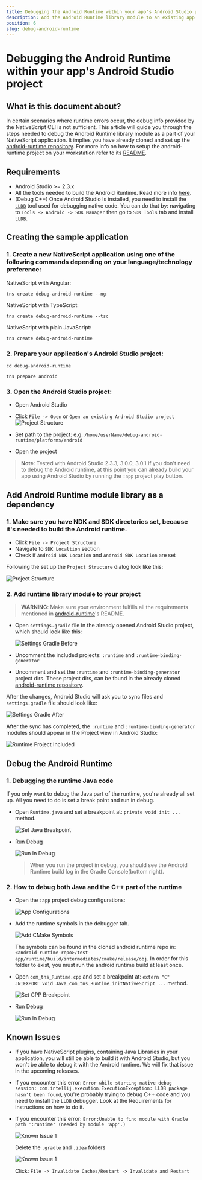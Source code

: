 ```yaml
---
title: Debugging the Android Runtime within your app's Android Studio project
description: Add the Android Runtime library module to an existing app
position: 6
slug: debug-android-runtime
---
```


# Debugging the Android Runtime within your app's Android Studio project

## What is this document about?

In certain scenarios where runtime errors occur, the debug info provided by the NativeScript CLI is not sufficient. This article will guide you through the steps needed to debug the Android Runtime library module as a part of your NativeScript application. It implies you have already cloned and set up the [android-runtime repository](https://github.com/NativeScript/android-runtime). For more info on how to setup the android-runtime project on your workstation refer to its [README](https://github.com/NativeScript/android-runtime/blob/master/README.md).

## Requirements

* Android Studio >= 2.3.x
* All the tools needed to build the Android Runtime. Read more info [here](https://github.com/NativeScript/android-runtime#build-prerequisites).
* (Debug C++) Once Android Studio Is installed, you need to install the [`LLDB`](https://lldb.llvm.org/) tool used for debugging native code. You can do that by: navigating to `Tools -> Android -> SDK Manager` then go to `SDK Tools` tab and install `LLDB`.

## Creating the sample application

### 1. Create a new NativeScript application using one of the following commands depending on your language/technology preference:

NativeScript with Angular:

`tns create debug-android-runtime --ng`

NativeScript with TypeScript:

`tns create debug-android-runtime --tsc`

NativeScript with plain JavaScript:

`tns create debug-android-runtime`

### 2. Prepare your application's Android Studio project:

`cd debug-android-runtime`

`tns prepare android`

### 3. Open the Android Studio project:

* Open Android Studio
* Click `File -> Open` or `Open an existing Android Studio project`
![Project Structure](open-as-project.png)

* Set path to the project: e.g. `/home/userName/debug-android-runtime/platforms/android`
* Open the project

> **Note**: Tested with Android Studio 2.3.3, 3.0.0, 3.0.1
> If you don't need to debug the Android runtime, at this point you can already build your app using Android Studio by running the `:app` project play button.

## Add Android Runtime module library as a dependency

### 1. Make sure you have NDK and SDK directories set, because it's needed to build the Android runtime.

* Click `File -> Project Structure`
* Navigate to `SDK Localtion` section
* Check if `Android NDK Location` and `Android SDK Location` are set

Following the set up the `Project Structure` dialog look like this:

![Project Structure](project-structure-window.png)

### 2. Add runtime library module to your project

> **WARNING**: Make sure your environment fulfills all the requirements mentioned in [android-runtime](https://github.com/NativeScript/android-runtime)'s README.

* Open `settings.gradle` file in the already opened Android Studio project, which should look like this:

  ![Settings Gradle Before](settings-gradle-before.png)

* Uncomment the included projects: `:runtime` and `:runtime-binding-generator`
* Uncomment and set the `:runtime` and `:runtime-binding-generator` project dirs. These project dirs, can be found in the already cloned [android-runtime repository](https://github.com/NativeScript/android-runtime).

After the changes, Android Studio will ask you to sync files and `settings.gradle` file should look like:

![Settings Gradle After](settings-gradle-after.png)

After the sync has completed, the `:runtime` and `:runtime-binding-generator` modules should appear in the Project view in Android Studio:

![Runtime Project Included](runtime-project-shown.png)

## Debug the Android Runtime

### 1. Debugging the runtime Java code

If you only want to debug the Java part of the runtime, you're already all set up. All you need to do is set a break point and run in debug.

* Open `Runtime.java` and set a breakpoint at: `private void init ...` method.

  ![Set Java Breakpoint](set-java-runtime-breakpoint.png)

* Run Debug

  ![Run In Debug](hit-debug.png)

  > When you run the project in debug, you should see the Android Runtime build log in the Gradle Console(bottom right).

### 2. How to debug both Java and the C++ part of the runtime

* Open the `:app` project debug configurations:

  ![App Configurations](app-edit-configurations.png)

* Add the runtime symbols in the debugger tab.

  ![Add CMake Symbols](add-runtime-symbols.png)

  The symbols can be found in the cloned android runtime repo in: `<android-runtime-repo>/test-app/runtime/build/intermediates/cmake/release/obj`. In order for this folder to exist, you must run the android runtime build at least once.

* Open `com_tns_Runtime.cpp` and set a breakpoint at: `extern "C" JNIEXPORT void Java_com_tns_Runtime_initNativeScript ...` method.

  ![Set CPP Breakpoint](set-cpp-runtime-breakpoint.png)

* Run Debug

  ![Run In Debug](hit-debug.png)

## Known Issues

* If you have NativeScript plugins, containing Java Libraries in your application, you will still be able to build it with Android Studio, but you won't be able to debug it with the Android runtime. We will fix that issue in the upcoming releases.

* If you encounter this error: `Error while starting native debug session: com.intellij.execution.ExecutionException: LLDB package hasn’t been found`, you're probably trying to debug C++ code and you need to install the `LLDB` debugger. Look at the Requirements for instructions on how to do it.

* If you encounter this error: `Error:Unable to find module with Gradle path ':runtime' (needed by module 'app'.)`

  ![Known Issue 1](ki-1.png)

  Delete the `.gradle` and `.idea` folders

  ![Known Issue 1](ki-delete-folders.png)

  Click: `File -> Invalidate Caches/Restart -> Invalidate and Restart`
